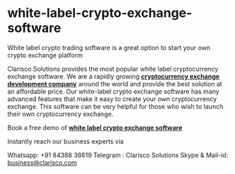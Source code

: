 # white-label-crypto-exchange-software
White label crypto trading software is a great option to start your own crypto exchange platform

Clarisco Solutions provides the most popular white label cryptocurrency exchange software. We are a rapidly growing <a href="https://www.clarisco.com/cryptocurrency-exchange-development"><b>cryptocurrency exchange development company</b></a> around the world and provide the best solution at an affordable price. Our white-label crypto exchange software has many advanced features that make it easy to create your own cryptocurrency exchange. This software can be very helpful for those who wish to launch their own cryptocurrency exchange.

Book a free demo of <a href="https://www.clarisco.com/white-label-crypto-exchange"><b>white label crypto exchange software</b></a>

Instantly reach our business experts via

Whatsapp:  +91 84388 36619
Telegram : Clarisco Solutions
Skype & Mail-id: business@clarisco.com
